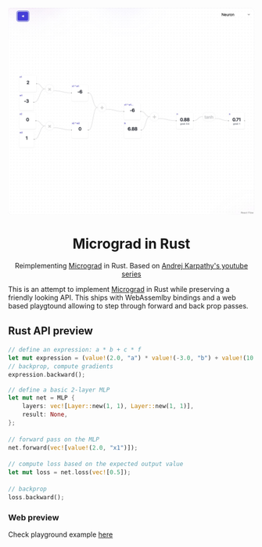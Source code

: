 <div align="center">

![rust micrograd screensho](https://github.com/bakery/rust-micrograd/blob/master/.github/preview.jpeg)

# Micrograd in Rust

Reimplementing [Micrograd](https://github.com/karpathy/micrograd) in Rust. Based on [Andrej Karpathy's youtube series](https://www.youtube.com/watch?v=VMj-3S1tku0&t=1626s)
</div>

This is an attempt to implement [Micrograd](https://github.com/karpathy/micrograd) in Rust while preserving a friendly looking API. This ships with WebAssemlby bindings and a web based playgtound allowing to step through forward and back prop passes.

## Rust API preview

```rust
// define an expression: a * b + c * f
let mut expression = (value!(2.0, "a") * value!(-3.0, "b") + value!(10.0, "c")) * value!(-2.0, "f");
// backprop, compute gradients
expression.backward();
```

```rust
// define a basic 2-layer MLP
let mut net = MLP {
    layers: vec![Layer::new(1, 1), Layer::new(1, 1)],
    result: None,
};

// forward pass on the MLP
net.forward(vec![value!(2.0, "x1")]);

// compute loss based on the expected output value
let mut loss = net.loss(vec![0.5]);

// backprop
loss.backward();
```

### Web preview

Check playground example [here](https://rust-micrograd.herokuapp.com/)
